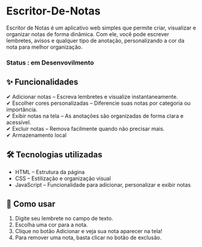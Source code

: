 # Escritor-De-Notas
Escritor de Notas é um aplicativo web simples que permite criar, visualizar e organizar notas de forma dinâmica. Com ele, você pode escrever lembretes, avisos e qualquer tipo de anotação, personalizando a cor da nota para melhor organização.
### Status : em Desenvovilmento 
## ✨ Funcionalidades
✔ Adicionar notas – Escreva lembretes e visualize instantaneamente.  
✔ Escolher cores personalizadas – Diferencie suas notas por categoria ou importância.  
✔ Exibir notas na tela – As anotações são organizadas de forma clara e acessível.  
✔ Excluir notas – Remova facilmente quando não precisar mais.  
✔ Armazenamento local    

## 🛠 Tecnologias utilizadas
* HTML – Estrutura da página  
* CSS – Estilização e organização visual  
* JavaScript – Funcionalidade para adicionar, personalizar e exibir notas  
## 🚀 Como usar
1. Digite seu lembrete no campo de texto.  
2. Escolha uma cor para a nota.  
3. Clique no botão Adicionar e veja sua nota aparecer na tela!  
4. Para remover uma nota, basta clicar no botão de exclusão.  
